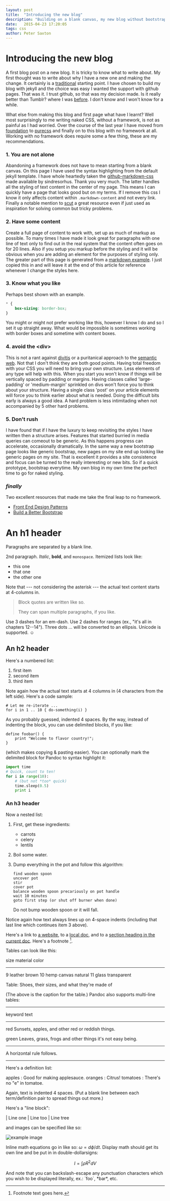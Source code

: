 ```yaml
---
layout: post
title:  "Introducing the new blog"
description: "Building on a blank canvas, my new blog without bootstrap"
date:   2015-04-23 17:20:05
tags: css
author: Peter Saxton
---
```


Introducing the new blog
========================

A first blog post on a new blog. It is tricky to know what to write about. My first thought was to write about why I have a new one and making the change. It certainly is a [traditional](http://blog.55minutes.com/2012/02/migrating-from-tumblr-to-jekyll/) starting point. I have chosen to build my blog with jekyll and the choice was easy I wanted the support with github pages. That was it. I trust github, so that was my decision made. Is it really better than Tumblr? where I was [before](http://crowdhailer.tumblr.com/). I don't know and I won't know for a while.

What else from making this blog and first page what have I learnt? Well most surprisingly to me writing naked CSS, without a framework, is not as painful as I had worried. Over the course of the last year I have moved from [foundation](http://foundation.zurb.com/) to [purecss](http://purecss.io/) and finally on to this blog with no framework at all. Working with no framework does require some a few thing, these are my recommendations.

### 1. You are not alone
Abandoning a framework does not have to mean starting from a blank canvas. On this page I have used the syntax highlighting from the default jekyll template. I have whole heartedly taken the [github-markdown-css](https://github.com/sindresorhus/github-markdown-css) made available by sindresorhus. Thank you very much. The latter handles all the styling of text content in the center of my page. This means I can quickly have a page that looks good but on my terms. If I remove this css I know it only affects content within `.markdown-content` and not every link. Finally a notable mention to [scut](https://davidtheclark.github.io/scut/list-inline.html) a great resource even if just used as inspiration for solving common but tricky problems.

### 2. Have some content
Create a full page of content to work with, set up as much of markup as possible. To many times I have made it look great for paragraphs with one line of text only to find out in the real system that the content often goes on for 20 lines. Also if you setup you markup before the styling and it will be obvious when you are adding an element for the purposes of styling only. The greater part of this page is generated from a [markdown example](http://www.unexpected-vortices.com/sw/rippledoc/quick-markdown-example.html). I just copied this in and will leave it at the end of this article for reference whenever I change the styles here.

### 3. Know what you like
Perhaps best shown with an example.

~~~css
* {
    box-sizing: border-box;
}
~~~

You might or might not prefer working like this, however I know I do and so I set it up straight away. What would be impossible is sometimes working with border boxes and sometime with content boxes.


### 4. avoid the &lt;div&gt;
This is not a rant against [divitis](https://csscreator.com/divitis) or a puritanical approach to the [semantic web](http://en.wikipedia.org/wiki/Semantic_Web). Not that I don't think they are both good points. Having total freedom with your CSS you will need to bring your own structure. Less elements of any type will help with this. When you start you won't know if things will be vertically spaced by padding or margins. Having classes called 'large-padding' or 'medium-margin' sprinkled on divs won't force you to think about your structure. Having a single class 'post' on your article elements will force you to think earlier about what is needed. Doing the difficult bits early is always a good idea. A hard problem is less intimitading when not accompanied by 5 other hard problems.

### 5. Don't rush
I have found that if I have the luxury to keep revisiting the styles I have written then a structure arises. Features that started burried in media queries can comeout to be generic. As this happens progress can accelerate, occasionally dramatically. In the same way a new bootstrap page looks like generic bootstrap, new pages on my site end up looking like generic pages on my site. That is excellent it provides a site consistence and focus can be turned to the really interesting or new bits. So if a quick prototype, bootstrap everytime. My own blog in my own time the perfect time to go for naked styling.


### *finally*
Two excellent resources that made me take the final leap to no framework.

- [Front End Design Patterns](https://vimeo.com/97315940)
- [Build a Better Bootstrap](https://vimeo.com/97318798)


An h1 header
============

Paragraphs are separated by a blank line.

2nd paragraph. *Italic*, **bold**, and `monospace`. Itemized lists
look like:

  * this one
  * that one
  * the other one

Note that --- not considering the asterisk --- the actual text
content starts at 4-columns in.

> Block quotes are
> written like so.
>
> They can span multiple paragraphs,
> if you like.

Use 3 dashes for an em-dash. Use 2 dashes for ranges (ex., "it's all
in chapters 12--14"). Three dots ... will be converted to an ellipsis.
Unicode is supported. ☺



An h2 header
------------

Here's a numbered list:

 1. first item
 2. second item
 3. third item

Note again how the actual text starts at 4 columns in (4 characters
from the left side). Here's a code sample:

    # Let me re-iterate ...
    for i in 1 .. 10 { do-something(i) }

As you probably guessed, indented 4 spaces. By the way, instead of
indenting the block, you can use delimited blocks, if you like:

~~~
define foobar() {
    print "Welcome to flavor country!";
}
~~~

(which makes copying & pasting easier). You can optionally mark the
delimited block for Pandoc to syntax highlight it:

~~~python
import time
# Quick, count to ten!
for i in range(10):
    # (but not *too* quick)
    time.sleep(0.5)
    print i
~~~



### An h3 header ###

Now a nested list:

 1. First, get these ingredients:

      * carrots
      * celery
      * lentils

 2. Boil some water.

 3. Dump everything in the pot and follow
    this algorithm:

        find wooden spoon
        uncover pot
        stir
        cover pot
        balance wooden spoon precariously on pot handle
        wait 10 minutes
        goto first step (or shut off burner when done)

    Do not bump wooden spoon or it will fall.

Notice again how text always lines up on 4-space indents (including
that last line which continues item 3 above).

Here's a link to [a website](http://foo.bar), to a [local
doc](local-doc.html), and to a [section heading in the current
doc](#an-h2-header). Here's a footnote [^1].

[^1]: Footnote text goes here.

Tables can look like this:

size  material      color
----  ------------  ------------
9     leather       brown
10    hemp canvas   natural
11    glass         transparent

Table: Shoes, their sizes, and what they're made of

(The above is the caption for the table.) Pandoc also supports
multi-line tables:

--------  -----------------------
keyword   text
--------  -----------------------
red       Sunsets, apples, and
          other red or reddish
          things.

green     Leaves, grass, frogs
          and other things it's
          not easy being.
--------  -----------------------

A horizontal rule follows.

***

Here's a definition list:

apples
  : Good for making applesauce.
oranges
  : Citrus!
tomatoes
  : There's no "e" in tomatoe.

Again, text is indented 4 spaces. (Put a blank line between each
term/definition pair to spread things out more.)

Here's a "line block":

| Line one
|   Line too
| Line tree

and images can be specified like so:

![example image](http://londonlayout.co.uk/img/tube.png "An exemplary image")

Inline math equations go in like so: $\omega = d\phi / dt$. Display
math should get its own line and be put in in double-dollarsigns:

$$I = \int \rho R^{2} dV$$

And note that you can backslash-escape any punctuation characters
which you wish to be displayed literally, ex.: \`foo\`, \*bar\*, etc.
